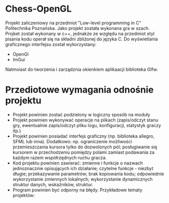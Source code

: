 # Chess-OpenGL
Projekt zaliczeniowy na przedmiot "Low-level programming in C" Politechnika Poznańska. 
Jako projekt została wykonana gra w szach. Projket został wykonany w c++, jednakże ze względu na przedmiot styl pisania kodu operał się na składni zbliżonej do języka C. Do wyświetlania graficznego interfejsu został wykorzystany:
- OpenGl
- ImGui

Natmoiast do tworzenia i zarządznia okienkiem aplikaacji biblioteka Glfw.
  
# Przediotowe wymagania odnośnie projektu
- Projekt powinien zostać podzielony w logiczny sposób na moduły
- Projekt powinien wykonywać operacje na plikach (zapis/odczyt stanu gry, ewentualnie
zapis/odczyt pliku logu, konfiguracji, statystyk graczy itp.)
- Projekt powinien posiadać interfejs graficzny (np. biblioteka allegro, SFML lub inna).
Dodatkowo: np. ograniczenie możliwości przemieszczania kursora tylko do
dozwolonych pól; posługiwanie się kursorem w przechodzeniu pomiędzy polami
zamiast podawania za każdym razem współrzędnych ruchu gracza.
- Kod projektu powinien zawierać: zmienne i funkcje o nazwach jednoznacznie
opisujących ich działanie; czytelne funkcje - niezbyt długie; przekazywanie
parametrów; brak kopiowania kodu; odpowiednie wykorzystanie zmiennych
lokalnych; wykorzystanie dynamicznych struktur danych, wskaźników, struktur.
- Program powinien być odporny na błędy.
Przykładowe tematy projektów:
